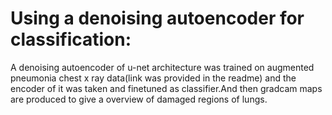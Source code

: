 # Using a denoising autoencoder for classification:<br/>
A denoising autoencoder of u-net architecture was trained on augmented pneumonia chest x ray data(link was provided in the readme) and the encoder of it was taken and finetuned as classifier.And then gradcam maps are produced to give a overview of damaged regions of lungs.


